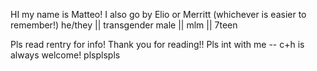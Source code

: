 HI my name is Matteo! I also go by Elio or Merritt (whichever is easier to remember!)
 he/they || transgender male || mlm || 7teen

Pls read rentry for info! 
Thank you for reading!! Pls int with me -- c+h is always welcome! plsplspls
